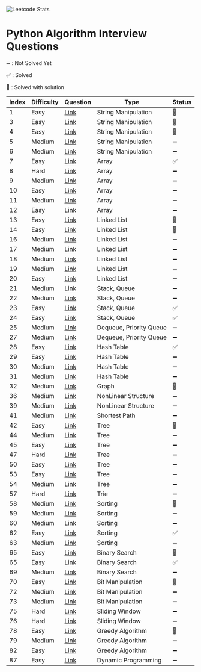 ![Leetcode Stats](https://leetcard.jacoblin.cool/da-head0?theme=unicorn)

# Python Algorithm Interview Questions  

➖ : Not Solved Yet

✅ : Solved

🌿 : Solved with solution

| Index | Difficulty | Question | Type | Status |
|-------| ---------- | -------- | -----| -------- |
|1      | Easy     |[Link](https://leetcode.com/problems/valid-palindrome/)| String Manipulation | 🌿 |
|3      | Easy     |[Link](https://leetcode.com/problems/reorder-data-in-log-files/)| String Manipulation | 🌿 |
|4      | Easy     |[Link](https://leetcode.com/problems/most-common-word/)| String Manipulation | 🌿 |
|5      | Medium   |[Link](https://leetcode.com/problems/group-anagrams/)| String Manipulation | ➖ |
|6      | Medium   |[Link](https://leetcode.com/problems/longest-palindromic-substring/)| String Manipulation | ➖ |
|7      | Easy     |[Link](https://leetcode.com/problems/trapping-rain-water/)| Array | ✅ |
|8      | Hard     |[Link](https://leetcode.com/problems/two-sum/)| Array | ➖ |
|9      | Medium   |[Link](https://leetcode.com/problems/3sum/)| Array | ➖ |
|10     | Easy     |[Link](https://leetcode.com/problems/array-partition-i/)| Array | ➖ |
|11     | Medium   |[Link](https://leetcode.com/problems/product-of-array-except-self/)| Array | ➖ |
|12     | Easy     |[Link](https://leetcode.com/problems/best-time-to-buy-and-sell-stock/)| Array | ➖ |
|13     | Easy     |[Link](https://leetcode.com/problems/palindrome-linked-list/)| Linked List | 🌿 |
|14     | Easy     |[Link](https://leetcode.com/problems/merge-two-sorted-lists/)| Linked List | 🌿 |
|16     | Medium   |[Link](https://leetcode.com/problems/add-two-numbers/)| Linked List | ➖ |
|17     | Medium   |[Link](https://leetcode.com/problems/swap-nodes-in-pairs/)| Linked List | ➖ |
|18     | Medium   |[Link](https://leetcode.com/problems/odd-even-linked-list/)| Linked List | ➖ |
|19     | Medium   |[Link](https://leetcode.com/problems/reverse-linked-list-ii/)| Linked List | ➖ |
|20     | Easy     |[Link](https://leetcode.com/problems/valid-parentheses/)| Linked List | ➖ |
|21     | Medium   |[Link](https://leetcode.com/problems/remove-duplicate-letters/)| Stack, Queue | ➖ |
|22     | Medium   |[Link](https://leetcode.com/problems/daily-temperatures/)| Stack, Queue | ➖ |
|23     | Easy     |[Link](https://leetcode.com/problems/implement-stack-using-queues/)| Stack, Queue | ✅ |
|24     | Easy     |[Link](https://leetcode.com/problems/implement-queue-using-stacks/)| Stack, Queue | ✅ |
|25     | Medium   |[Link](https://leetcode.com/problems/design-circular-queue/)| Dequeue, Priority Queue | ➖ |
|27     | Medium   |[Link](https://leetcode.com/problems/merge-k-sorted-lists/)| Dequeue, Priority Queue | ➖ |
|28     | Easy     |[Link](https://leetcode.com/problems/design-hashmap/)| Hash Table | ✅ |
|29     | Easy     |[Link](https://leetcode.com/problems/jewels-and-stones/)| Hash Table | ➖ |
|30     | Medium   |[Link](https://leetcode.com/problems/longest-substring-without-repeating-characters/)| Hash Table | ➖ |
|31     | Medium   |[Link](https://leetcode.com/problems/top-k-frequent-elements/)| Hash Table | ➖ |
|32     | Medium   |[Link](https://leetcode.com/problems/number-of-islands/)| Graph | 🌿 |
|36     | Medium   |[Link](https://leetcode.com/problems/combination-sum/)| NonLinear Structure | ➖ |
|39     | Medium   |[Link](https://leetcode.com/problems/course-schedule/)| NonLinear Structure | ➖ |
|41     | Medium   |[Link](https://leetcode.com/problems/cheapest-flights-within-k-stops/)| Shortest Path | ➖ |
|42     | Easy     |[Link](https://leetcode.com/problems/maximum-depth-of-binary-tree/)| Tree | 🌿 |
|44     | Medium   |[Link](https://leetcode.com/problems/longest-univalue-path/)| Tree | ➖ |
|45     | Easy     |[Link](https://leetcode.com/problems/invert-binary-tree/)| Tree | ➖ |
|47     | Hard     |[Link](https://leetcode.com/problems/serialize-and-deserialize-binary-tree/)| Tree | ➖ |
|50     | Easy     |[Link](https://leetcode.com/problems/convert-sorted-array-to-binary-search-tree/)| Tree | ➖ |
|53     | Easy     |[Link](https://leetcode.com/problems/minimum-distance-between-bst-nodes/)| Tree | ➖ |
|54     | Medium   |[Link](https://leetcode.com/problems/construct-binary-tree-from-preorder-and-inorder-traversal/)| Tree | ➖ |
|57     | Hard     |[Link](https://leetcode.com/problems/palindrome-pairs/)| Trie | ➖ |
|58     | Medium   |[Link](https://leetcode.com/problems/sort-list/)| Sorting | 🌿 |
|59     | Medium   |[Link](https://leetcode.com/problems/merge-intervals/)| Sorting | ➖ |
|60     | Medium   |[Link](https://leetcode.com/problems/insertion-sort-list/)| Sorting | ➖ |
|62     | Easy     |[Link](https://leetcode.com/problems/valid-anagram/)| Sorting | ✅ |
|63     | Medium   |[Link](https://leetcode.com/problems/sort-colors/)| Sorting | ➖ |
|65     | Easy     |[Link](https://leetcode.com/problems/binary-search/)| Binary Search | 🌿 |
|65     | Easy     |[Link](https://leetcode.com/problems/intersection-of-two-arrays/)| Binary Search | ✅ |
|69     | Medium   |[Link](https://leetcode.com/problems/search-a-2d-matrix-ii/)| Binary Search | ➖ |
|70     | Easy     |[Link](https://leetcode.com/problems/single-number/)| Bit Manipulation | 🌿 |
|72     | Medium   |[Link](https://leetcode.com/problems/sum-of-two-integers/)| Bit Manipulation | ➖ |
|73     | Medium   |[Link](https://leetcode.com/problems/utf-8-validation/)| Bit Manipulation | ➖ |
|75     | Hard     |[Link](https://leetcode.com/problems/sliding-window-maximum/)| Sliding Window | ➖ |
|76     | Hard     |[Link](https://leetcode.com/problems/minimum-window-substring/)| Sliding Window | ➖ |
|78     | Easy     |[Link](https://leetcode.com/problems/best-time-to-buy-and-sell-stock-ii/)| Greedy Algorithm | 🌿 |
|79     | Medium   |[Link](https://leetcode.com/problems/queue-reconstruction-by-height/)| Greedy Algorithm | ➖ |
|82     | Easy     |[Link](https://leetcode.com/problems/assign-cookies/)| Greedy Algorithm | ➖ |
|87     | Easy     |[Link](https://leetcode.com/problems/climbing-stairs/)| Dynamic Programming | ➖ |
